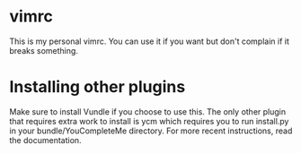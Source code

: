 # vimrc
This is my personal vimrc. You can use it if you want but don't complain if it breaks something.

# Installing other plugins
Make sure to install Vundle if you choose to use this. The only other plugin that requires extra work to install is ycm which requires you to run install.py in your bundle/YouCompleteMe directory. For more recent instructions, read the documentation.
